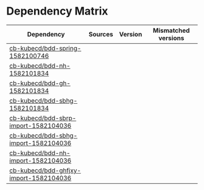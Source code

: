 # Dependency Matrix

Dependency | Sources | Version | Mismatched versions
---------- | ------- | ------- | -------------------
[cb-kubecd/bdd-spring-1582100746](https://github.com/cb-kubecd/bdd-spring-1582100746.git) |  | []() | 
[cb-kubecd/bdd-nh-1582101834](https://github.com/cb-kubecd/bdd-nh-1582101834.git) |  | []() | 
[cb-kubecd/bdd-gh-1582101834](https://github.com/cb-kubecd/bdd-gh-1582101834.git) |  | []() | 
[cb-kubecd/bdd-sbhg-1582101834](https://github.com/cb-kubecd/bdd-sbhg-1582101834.git) |  | []() | 
[cb-kubecd/bdd-sbrp-import-1582104036](https://github.com/cb-kubecd/bdd-sbrp-import-1582104036.git) |  | []() | 
[cb-kubecd/bdd-sbhg-import-1582104036](https://github.com/cb-kubecd/bdd-sbhg-import-1582104036.git) |  | []() | 
[cb-kubecd/bdd-nh-import-1582104036](https://github.com/cb-kubecd/bdd-nh-import-1582104036.git) |  | []() | 
[cb-kubecd/bdd-ghfjxy-import-1582104036](https://github.com/cb-kubecd/bdd-ghfjxy-import-1582104036.git) |  | []() | 
